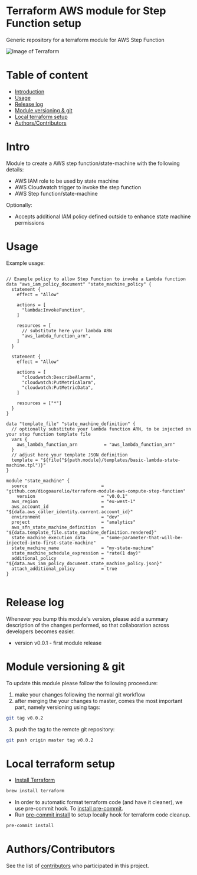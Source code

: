 Terraform AWS module for Step Function setup
============================================

Generic repository for a terraform module for AWS Step Function

![Image of Terraform](https://i.imgur.com/Jj2T26b.jpg)

# Table of content

- [Introduction](#intro)
- [Usage](#usage)
- [Release log](#release-log)
- [Module versioning & git](#module-versioning-&-git)
- [Local terraform setup](#local-terraform-setup)
- [Authors/Contributors](#authorscontributors)


# Intro

Module to create a AWS step function/state-machine with the following details:
- AWS IAM role to be used by state machine
- AWS Cloudwatch trigger to invoke the step function
- AWS Step function/state-machine

Optionally:
- Accepts additional IAM policy defined outside to enhance state machine permissions

# Usage

Example usage:

```hcl

// Example policy to allow Step Function to invoke a Lambda function
data "aws_iam_policy_document" "state_machine_policy" {
  statement {
    effect = "Allow"

    actions = [
      "lambda:InvokeFunction",
    ]

    resources = [
      // substitute here your lambda ARN
      "aws_lambda_function_arn",
    ]
  }

  statement {
    effect = "Allow"

    actions = [
      "cloudwatch:DescribeAlarms",
      "cloudwatch:PutMetricAlarm",
      "cloudwatch:PutMetricData",
    ]

    resources = ["*"]
  }
}

data "template_file" "state_machine_definition" {
  // optionally substitute your lambda function ARN, to be injected on your step function template file
  vars {
    aws_lambda_function_arn          = "aws_lambda_function_arn"
  }
  // adjust here your template JSON definition
  template = "${file("${path.module}/templates/basic-lambda-state-machine.tpl")}"
}

module "state_machine" {
  source                            = "github.com/diogoaurelio/terraform-module-aws-compute-step-function"
    version                         = "v0.0.1"
  aws_region                        = "eu-west-1"
  aws_account_id                    = "${data.aws_caller_identity.current.account_id}"
  environment                       = "dev"
  project                           = "analytics"
  aws_sfn_state_machine_definition  = "${data.template_file.state_machine_definition.rendered}"
  state_machine_execution_data      = "some-parameter-that-will-be-injected-into-first-state-machine"
  state_machine_name                = "my-state-machine"
  state_machine_schedule_expression = "rate(1 day)"
  additional_policy                 = "${data.aws_iam_policy_document.state_machine_policy.json}"
  attach_additional_policy          = true
}


```


# Release log

Whenever you bump this module's version, please add a summary description of the changes performed, so that collaboration across developers becomes easier.

* version v0.0.1 - first module release

# Module versioning & git

To update this module please follow the following proceedure:

1) make your changes following the normal git workflow
2) after merging the your changes to master, comes the most important part, namely versioning using tags:

```bash
git tag v0.0.2
```

3) push the tag to the remote git repository:
```bash
git push origin master tag v0.0.2
```

# Local terraform setup

* [Install Terraform](https://www.terraform.io/)

```bash
brew install terraform
```

* In order to automatic format terraform code (and have it cleaner), we use pre-commit hook. To [install pre-commit](https://pre-commit.com/#install).
* Run [pre-commit install](https://pre-commit.com/#usage) to setup locally hook for terraform code cleanup.

```bash
pre-commit install
```


# Authors/Contributors

See the list of [contributors](https://github.com/diogoaurelio/terraform-module-aws-compute-step-function/graphs/contributors) who participated in this project.